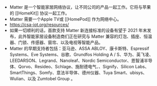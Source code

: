 - Matter 是一个智能家居网络协议，让不同公司的产品一起工作。它将与苹果的 [[HomeKit]] 协议一起工作。
- Matter 需要一个Apple TV或 [[HomePod]] 作为网络中心。
- https://csa-iot.org/resources/
- 如果一切顺利的话，首款支持 Matter 新连接标准的设备有望于 2021 年末发布，此外智能家居设备制造商们正在研究与 Matter 兼容的灯泡、插座、恒温器、门锁、传感器、窗帘、以及电视等智能产品。
- Matter 的早期支持者包括：亚马逊、ASSA ABLOY、康卡斯特、Espressif Systems、Eve Systems、谷歌、Grundfos Holding A / S、华为、英飞凌、LEEDARSON、Legrand、Nanoleaf、Nordic Semiconductor、恩智浦半导体、Qorvo、Resideo、Schlage、施耐德电气、、Signify、Silicon Labs、SmartThings、Somfy、意法半导体、德州仪器、Tuya Smart、ubisys、Wulian、以及 Zumtobel Group 。